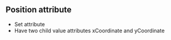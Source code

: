 ## Position attribute

- Set attribute
- Have two child value attributes xCoordinate and yCoordinate